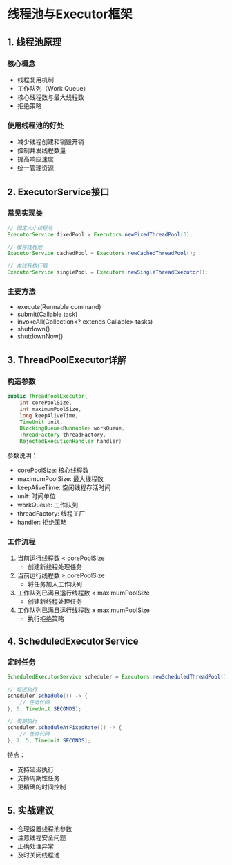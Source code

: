 # 线程池与Executor框架

## 1. 线程池原理

### 核心概念
- 线程复用机制
- 工作队列（Work Queue）
- 核心线程数与最大线程数
- 拒绝策略

### 使用线程池的好处
- 减少线程创建和销毁开销
- 控制并发线程数量
- 提高响应速度
- 统一管理资源

## 2. ExecutorService接口

### 常见实现类
```java
// 固定大小线程池
ExecutorService fixedPool = Executors.newFixedThreadPool(5);

// 缓存线程池
ExecutorService cachedPool = Executors.newCachedThreadPool();

// 单线程执行器
ExecutorService singlePool = Executors.newSingleThreadExecutor();
```

### 主要方法
- execute(Runnable command)
- submit(Callable<T> task)
- invokeAll(Collection<? extends Callable<T>> tasks)
- shutdown()
- shutdownNow()

## 3. ThreadPoolExecutor详解

### 构造参数
```java
public ThreadPoolExecutor(
    int corePoolSize,
    int maximumPoolSize,
    long keepAliveTime,
    TimeUnit unit,
    BlockingQueue<Runnable> workQueue,
    ThreadFactory threadFactory,
    RejectedExecutionHandler handler)
```

参数说明：
- corePoolSize: 核心线程数
- maximumPoolSize: 最大线程数
- keepAliveTime: 空闲线程存活时间
- unit: 时间单位
- workQueue: 工作队列
- threadFactory: 线程工厂
- handler: 拒绝策略

### 工作流程
1. 当前运行线程数 < corePoolSize
   - 创建新线程处理任务
2. 当前运行线程数 ≥ corePoolSize
   - 将任务加入工作队列
3. 工作队列已满且运行线程数 < maximumPoolSize
   - 创建新线程处理任务
4. 工作队列已满且运行线程数 ≥ maximumPoolSize
   - 执行拒绝策略

## 4. ScheduledExecutorService

### 定时任务
```java
ScheduledExecutorService scheduler = Executors.newScheduledThreadPool(3);

// 延迟执行
scheduler.schedule(() -> {
    // 任务代码
}, 5, TimeUnit.SECONDS);

// 周期执行
scheduler.scheduleAtFixedRate(() -> {
    // 任务代码
}, 2, 5, TimeUnit.SECONDS);
```

特点：
- 支持延迟执行
- 支持周期性任务
- 更精确的时间控制

## 5. 实战建议
- 合理设置线程池参数
- 注意线程安全问题
- 正确处理异常
- 及时关闭线程池
